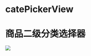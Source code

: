 # catePickerView
# 商品二级分类选择器
![](http://www.chaoshenglu.com/wp-content/uploads/2017/06/catePickerView.gif)
